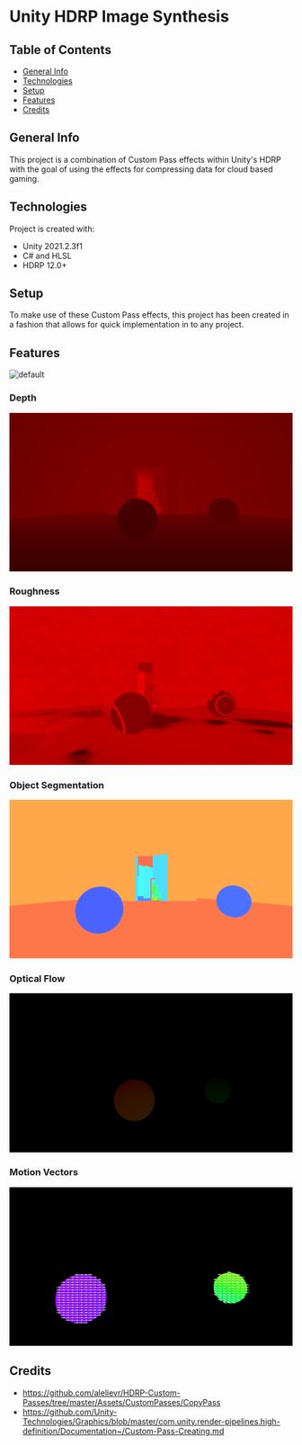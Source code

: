 # Unity HDRP Image Synthesis
 
## Table of Contents
* [General Info](#general-info)
* [Technologies](#technologies)
* [Setup](#setup)
* [Features](#features)
* [Credits](#credits)

## General Info
This project is a combination of Custom Pass effects within Unity's HDRP with the goal of using the effects for compressing data for cloud based gaming.
	
## Technologies
Project is created with:
* Unity 2021.2.3f1
* C# and HLSL
* HDRP 12.0+
	
## Setup
To make use of these Custom Pass effects, this project has been created in a fashion that allows for quick implementation in to any project.

## Features
![default](https://github.com/Dylarno/Unity-HDRP-Image-Synthesis/blob/main/GIFs/color.gif)

### Depth
![depth](https://github.com/Dylarno/Unity-HDRP-Image-Synthesis/blob/main/GIFs/depth.gif)

### Roughness
![roughness](https://github.com/Dylarno/Unity-HDRP-Image-Synthesis/blob/main/GIFs/rough.gif)

### Object Segmentation
![object segmentation](https://github.com/Dylarno/Unity-HDRP-Image-Synthesis/blob/main/GIFs/objectID.gif)

### Optical Flow
![optical flow](https://github.com/Dylarno/Unity-HDRP-Image-Synthesis/blob/main/GIFs/opticalflow.gif)

### Motion Vectors
![motion vectors](https://github.com/Dylarno/Unity-HDRP-Image-Synthesis/blob/main/GIFs/motionvectors.gif)

## Credits
* https://github.com/alelievr/HDRP-Custom-Passes/tree/master/Assets/CustomPasses/CopyPass
* https://github.com/Unity-Technologies/Graphics/blob/master/com.unity.render-pipelines.high-definition/Documentation~/Custom-Pass-Creating.md
